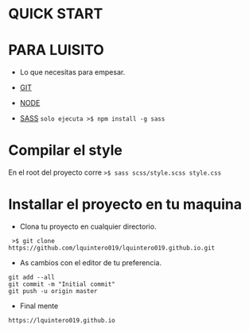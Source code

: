 # QUICK START

# PARA LUISITO
- Lo que necesitas para empesar.

- [GIT](https://git-scm.com/book/en/v2/Getting-Started-Installing-Git)
- [NODE](https://nodejs.org/es/download/)
- [SASS](https://sass-lang.com/install) `solo ejecuta >$ npm install -g sass`

# Compilar el style

En el root del proyecto corre `>$ sass scss/style.scss style.css`

# Installar el proyecto en tu maquina

- Clona tu proyecto en cualquier directorio.
```
 >$ git clone https://github.com/lquintero019/lquintero019.github.io.git
```
- As cambios con el editor de tu preferencia.
```
git add --all
git commit -m "Initial commit"
git push -u origin master
```
- Final mente

`https://lquintero019.github.io`



